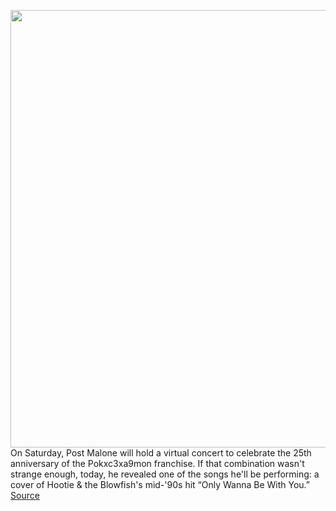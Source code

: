 <img src='https://cdn.vox-cdn.com/uploads/chorus_image/image/50858597/tldr-logo.1473954443.png' width='700px' /><br/>
On Saturday, Post Malone will hold a virtual concert to celebrate the 25th anniversary of the Pokxc3xa9mon franchise. If that combination wasn't strange enough, today, he revealed one of the songs he'll be performing: a cover of Hootie & the Blowfish's mid-'90s hit “Only Wanna Be With You.”
<a href='https://www.theverge.com/tldr/2021/2/25/22300982/post-malone-pokemon-25th-anniversary-hootie-blowfish-cover'> Source <a/>